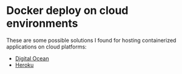 # Docker deploy on cloud environments

These are some possible solutions I found for hosting containerized applications on cloud platforms:

- [Digital Ocean](digital-ocean.md)
- [Heroku](heroku.md)